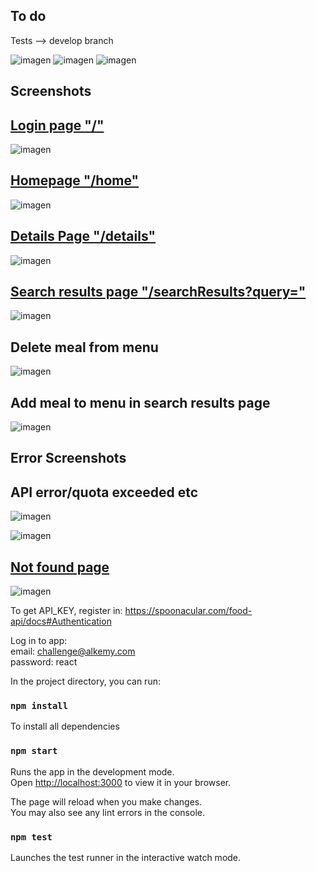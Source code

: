 ## To do
Tests --> develop branch

![imagen](https://user-images.githubusercontent.com/47018795/159528308-ac73b7f4-5cc8-4fd6-bbff-afd93d5da4ca.png)
![imagen](https://user-images.githubusercontent.com/47018795/159528681-d0a6e35e-eae3-4ee0-8511-fee456518a90.png)
![imagen](https://user-images.githubusercontent.com/47018795/159528818-7ff78634-710a-407a-9aee-174383a03860.png)

## Screenshots
## [Login page "/"](https://github.com/CobyBoy/alkemy-react-challenge/blob/master/src/pages/login/LoginPage.js)
![imagen](https://user-images.githubusercontent.com/47018795/158022478-6da5c899-8421-4208-af31-807f497d98d8.png)
## [Homepage "/home"](https://github.com/CobyBoy/alkemy-react-challenge/blob/master/src/pages/home/HomePage.js)
![imagen](https://user-images.githubusercontent.com/47018795/158040034-c1341548-5974-4c36-88da-b5b854e11c74.png)
## [Details Page "/details"](https://github.com/CobyBoy/alkemy-react-challenge/blob/master/src/pages/details/Details.js)
![imagen](https://user-images.githubusercontent.com/47018795/158040084-e412d33c-dd22-44ca-a92b-b2eab0e45a2a.png)

## [Search results page "/searchResults?query="](https://github.com/CobyBoy/alkemy-react-challenge/blob/master/src/pages/searchResults/SearchResults.js)
![imagen](https://user-images.githubusercontent.com/47018795/158040111-46545c8b-61dc-4075-bd5d-043ec630523c.png)
## Delete meal from menu
![imagen](https://user-images.githubusercontent.com/47018795/158040155-d7f3e37b-7fb8-47e9-aea6-ddde4238cba9.png)
## Add meal to menu in search results page
![imagen](https://user-images.githubusercontent.com/47018795/158040195-8df4fb8c-51eb-4fa6-8806-0dc421680d67.png)

## Error Screenshots
## API error/quota exceeded etc
![imagen](https://user-images.githubusercontent.com/47018795/158022644-7574a905-6a53-4af2-96cc-0240be33d6fc.png)

![imagen](https://user-images.githubusercontent.com/47018795/158022674-2ec43ef0-5472-4aa7-bd3a-0b83c456f607.png)
## [Not found page](https://github.com/CobyBoy/alkemy-react-challenge/blob/master/src/pages/pageNotFound/PageNotFound.js)
![imagen](https://user-images.githubusercontent.com/47018795/158022776-948fb54b-1e77-42b4-9580-64252c61ad16.png)


To get API_KEY, register in:
https://spoonacular.com/food-api/docs#Authentication

Log in to app:\
email: challenge@alkemy.com\
password: react

In the project directory, you can run:

### `npm install`
To install all dependencies
### `npm start`

Runs the app in the development mode.\
Open [http://localhost:3000](http://localhost:3000) to view it in your browser.

The page will reload when you make changes.\
You may also see any lint errors in the console.

### `npm test`

Launches the test runner in the interactive watch mode.
